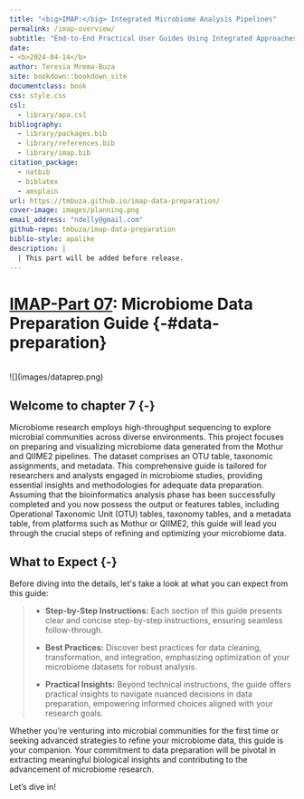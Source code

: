 ```yaml
--- 
title: "<big>IMAP:</big> Integrated Microbiome Analysis Pipelines"
permalink: /imap-overview/
subtitle: "End-to-End Practical User Guides Using Integrated Approaches"
date:
- <b>2024-04-14</b>
author: Teresia Mrema-Buza
site: bookdown::bookdown_site
documentclass: book
css: style.css
csl: 
  - library/apa.csl
bibliography:
  - library/packages.bib
  - library/references.bib
  - library/imap.bib
citation_package:
  - natbib
  - biblatex
  - amsplain
url: https://tmbuza.github.io/imap-data-preparation/
cover-image: images/planning.png
email_address: "ndelly@gmail.com"
github-repo: tmbuza/imap-data-preparation
biblio-style: apalike
description: |
  | This part will be added before release.
---
```





<!-- # Google fonts -->
<link rel="preconnect" href="https://fonts.googleapis.com">
<link rel="preconnect" href="https://fonts.gstatic.com" crossorigin>
<link href="https://fonts.googleapis.com/css2?family=Anton" rel="stylesheet">
<link href="https://fonts.googleapis.com/css2?family=Roboto:wght@100;300;400;500;700,900&display=swap" rel="stylesheet">
<link href="https://fonts.googleapis.com/css2?family=Oswald:wght@300;400;700&display=swap" rel="stylesheet">
<link href="https://fonts.googleapis.com/css2?family=Merriweather:wght@300;400;700&display=swap" rel="stylesheet">
<link href="https://fonts.googleapis.com/css2?family=Montserrat:wght@100;200;300;400;700&display=swap" rel="stylesheet">

<!-- # CSS -->
<link rel="stylesheet" href="https://cdnjs.cloudflare.com/ajax/libs/font-awesome/5.15.3/css/all.min.css">
<link rel="stylesheet" href="https://cdnjs.cloudflare.com/ajax/libs/animate.css/4.1.1/animate.min.css">


# <u>IMAP-Part 07</u>:  Microbiome Data Preparation Guide {-#data-preparation}

<br>
![](images/dataprep.png)
<br>

## Welcome to chapter 7 {-}

Microbiome research employs high-throughput sequencing to explore microbial communities across diverse environments. This project focuses on preparing and visualizing microbiome data generated from the Mothur and QIIME2 pipelines. The dataset comprises an OTU table, taxonomic assignments, and metadata. This comprehensive guide is tailored for researchers and analysts engaged in microbiome studies, providing essential insights and methodologies for adequate data preparation. Assuming that the bioinformatics analysis phase has been successfully completed and you now possess the output or features tables, including Operational Taxonomic Unit (OTU) tables, taxonomy tables, and a metadata table, from platforms such as Mothur or QIIME2, this guide will lead you through the crucial steps of refining and optimizing your microbiome data.


## What to Expect {-}

Before diving into the details, let's take a look at what you can expect from this guide:

>- **Step-by-Step Instructions:** Each section of this guide presents clear and concise step-by-step instructions, ensuring seamless follow-through.
>  
>- **Best Practices:** Discover best practices for data cleaning, transformation, and integration, emphasizing optimization of your microbiome datasets for robust analysis.
>  
>- **Practical Insights:** Beyond technical instructions, the guide offers practical insights to navigate nuanced decisions in data preparation, empowering informed choices aligned with your research goals.

Whether you’re venturing into microbial communities for the first time or seeking advanced strategies to refine your microbiome data, this guide is your companion. Your commitment to data preparation will be pivotal in extracting meaningful biological insights and contributing to the advancement of microbiome research.

Let’s dive in!







